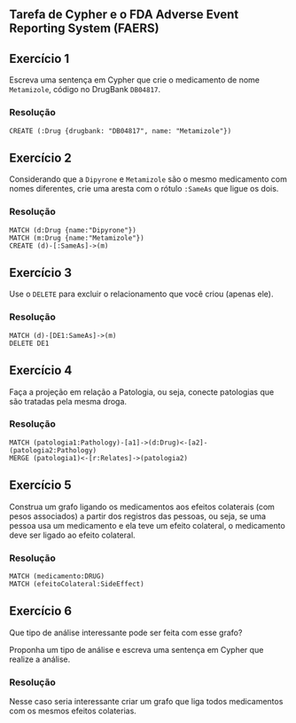 ## Tarefa de Cypher e o FDA Adverse Event Reporting System (FAERS)

## Exercício 1

Escreva uma sentença em Cypher que crie o medicamento de nome `Metamizole`, código no DrugBank `DB04817`.

### Resolução
~~~cypher
CREATE (:Drug {drugbank: "DB04817", name: "Metamizole"})
~~~

## Exercício 2

Considerando que a `Dipyrone` e `Metamizole` são o mesmo medicamento com nomes diferentes, crie uma aresta com o rótulo `:SameAs` que ligue os dois.

### Resolução
~~~cypher
MATCH (d:Drug {name:"Dipyrone"})
MATCH (m:Drug {name:"Metamizole"})
CREATE (d)-[:SameAs]->(m)
~~~

## Exercício 3

Use o `DELETE` para excluir o relacionamento que você criou (apenas ele).

### Resolução
~~~cypher
MATCH (d)-[DE1:SameAs]->(m)
DELETE DE1
~~~

## Exercício 4

Faça a projeção em relação a Patologia, ou seja, conecte patologias que são tratadas pela mesma droga.

### Resolução
~~~cypher
MATCH (patologia1:Pathology)-[a1]->(d:Drug)<-[a2]-(patologia2:Pathology)
MERGE (patologia1)<-[r:Relates]->(patologia2)
~~~

## Exercício 5

Construa um grafo ligando os medicamentos aos efeitos colaterais (com pesos associados) a partir dos registros das pessoas, ou seja, se uma pessoa usa um medicamento e ela teve um efeito colateral, o medicamento deve ser ligado ao efeito colateral.

### Resolução
~~~cypher
MATCH (medicamento:DRUG)
MATCH (efeitoColateral:SideEffect)
~~~

## Exercício 6

Que tipo de análise interessante pode ser feita com esse grafo?

Proponha um tipo de análise e escreva uma sentença em Cypher que realize a análise.

### Resolução
Nesse caso seria interessante criar um grafo que liga todos medicamentos com os mesmos efeitos colaterias.
~~~cypher
~~~

